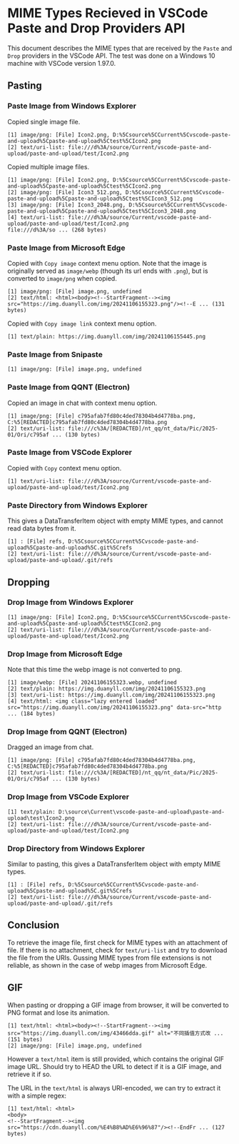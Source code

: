 # MIME Types Recieved in VSCode Paste and Drop Providers API

This document describes the MIME types that are received by the `Paste` and `Drop` providers in the VSCode API. The test was done on a Windows 10 machine with VSCode version 1.97.0.

## Pasting

### Paste Image from Windows Explorer

Copied single image file.

```
[1] image/png: [File] Icon2.png, D:%5Csource%5CCurrent%5Cvscode-paste-and-upload%5Cpaste-and-upload%5Ctest%5CIcon2.png
[2] text/uri-list: file:///d%3A/source/Current/vscode-paste-and-upload/paste-and-upload/test/Icon2.png
```

Copied multiple image files.

```
[1] image/png: [File] Icon2.png, D:%5Csource%5CCurrent%5Cvscode-paste-and-upload%5Cpaste-and-upload%5Ctest%5CIcon2.png
[2] image/png: [File] Icon3_512.png, D:%5Csource%5CCurrent%5Cvscode-paste-and-upload%5Cpaste-and-upload%5Ctest%5CIcon3_512.png
[3] image/png: [File] Icon3_2048.png, D:%5Csource%5CCurrent%5Cvscode-paste-and-upload%5Cpaste-and-upload%5Ctest%5CIcon3_2048.png
[4] text/uri-list: file:///d%3A/source/Current/vscode-paste-and-upload/paste-and-upload/test/Icon2.png
file:///d%3A/so ... (268 bytes)
```

### Paste Image from Microsoft Edge

Copied with `Copy image` context menu option. Note that the image is originally served as `image/webp` (though its url ends with `.png`), but is converted to `image/png` when copied.

```
[1] image/png: [File] image.png, undefined
[2] text/html: <html><body><!--StartFragment--><img src="https://img.duanyll.com/img/20241106155323.png"/><!--E ... (131 bytes)
```

Copied with `Copy image link` context menu option.

```
[1] text/plain: https://img.duanyll.com/img/20241106155445.png
```

### Paste Image from Snipaste

```
[1] image/png: [File] image.png, undefined
```

### Paste Image from QQNT (Electron)

Copied an image in chat with context menu option.

```
[1] image/png: [File] c795afab7fd80c4ded78304b4d4778ba.png, C:%5[REDACTED]c795afab7fd80c4ded78304b4d4778ba.png
[2] text/uri-list: file:///c%3A/[REDACTED]/nt_qq/nt_data/Pic/2025-01/Ori/c795af ... (130 bytes)
```

### Paste Image from VSCode Explorer

Copied with `Copy` context menu option.

```
[1] text/uri-list: file:///d%3A/source/Current/vscode-paste-and-upload/paste-and-upload/test/Icon2.png
```

### Paste Directory from Windows Explorer

This gives a DataTransferItem object with empty MIME types, and cannot read data bytes from it.

```
[1] : [File] refs, D:%5Csource%5CCurrent%5Cvscode-paste-and-upload%5Cpaste-and-upload%5C.git%5Crefs
[2] text/uri-list: file:///d%3A/source/Current/vscode-paste-and-upload/paste-and-upload/.git/refs
```

## Dropping

### Drop Image from Windows Explorer

```
[1] image/png: [File] Icon2.png, D:%5Csource%5CCurrent%5Cvscode-paste-and-upload%5Cpaste-and-upload%5Ctest%5CIcon2.png
[2] text/uri-list: file:///d%3A/source/Current/vscode-paste-and-upload/paste-and-upload/test/Icon2.png
```

### Drop Image from Microsoft Edge

Note that this time the webp image is not converted to png.

```
[1] image/webp: [File] 20241106155323.webp, undefined
[2] text/plain: https://img.duanyll.com/img/20241106155323.png
[3] text/uri-list: https://img.duanyll.com/img/20241106155323.png
[4] text/html: <img class="lazy entered loaded" src="https://img.duanyll.com/img/20241106155323.png" data-src="http ... (184 bytes)
```

### Drop Image from QQNT (Electron)

Dragged an image from chat.

```
[1] image/png: [File] c795afab7fd80c4ded78304b4d4778ba.png, C:%5[REDACTED]c795afab7fd80c4ded78304b4d4778ba.png
[2] text/uri-list: file:///c%3A/[REDACTED]/nt_qq/nt_data/Pic/2025-01/Ori/c795af ... (130 bytes)
```

### Drop Image from VSCode Explorer

```
[1] text/plain: D:\source\Current\vscode-paste-and-upload\paste-and-upload\test\Icon2.png
[2] text/uri-list: file:///d%3A/source/Current/vscode-paste-and-upload/paste-and-upload/test/Icon2.png
```

### Drop Directory from Windows Explorer

Similar to pasting, this gives a DataTransferItem object with empty MIME types.

```
[1] : [File] refs, D:%5Csource%5CCurrent%5Cvscode-paste-and-upload%5Cpaste-and-upload%5C.git%5Crefs
[2] text/uri-list: file:///d%3A/source/Current/vscode-paste-and-upload/paste-and-upload/.git/refs
```

## Conclusion

To retrieve the image file, first check for MIME types with an attachment of file. If there is no attachment, check for `text/uri-list` and try to download the file from the URIs. Gussing MIME types from file extensions is not reliable, as shown in the case of webp images from Microsoft Edge.

## GIF

When pasting or dropping a GIF image from browser, it will be converted to PNG format and lose its animation.

```
[1] text/html: <html><body><!--StartFragment--><img src="https://img.duanyll.com/img/43466dda.gif" alt="不同插值方式改 ... (151 bytes)
[2] image/png: [File] image.png, undefined
```

However a `text/html` item is still provided, which contains the original GIF image URL. Should try to HEAD the URL to detect if it is a GIF image, and retrieve it if so.

The URL in the `text/html` is always URI-encoded, we can try to extract it with a simple regex:

```
[1] text/html: <html>
<body>
<!--StartFragment--><img src="https://cdn.duanyll.com/%E4%B8%AD%E6%96%87"/><!--EndFr ... (127 bytes)
```